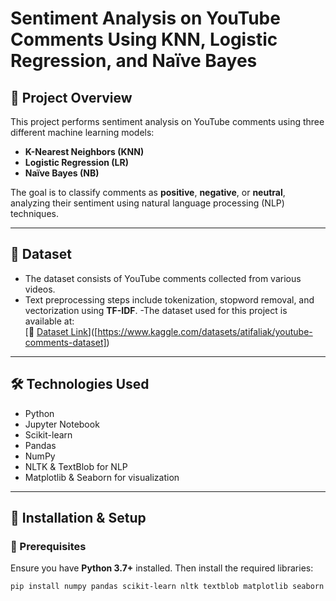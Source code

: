 # Sentiment Analysis on YouTube Comments Using KNN, Logistic Regression, and Naïve Bayes

## 📌 Project Overview
This project performs sentiment analysis on YouTube comments using three different machine learning models:  
- **K-Nearest Neighbors (KNN)**  
- **Logistic Regression (LR)**  
- **Naïve Bayes (NB)**  

The goal is to classify comments as **positive**, **negative**, or **neutral**, analyzing their sentiment using natural language processing (NLP) techniques.

---

## 📂 Dataset
- The dataset consists of YouTube comments collected from various videos.
- Text preprocessing steps include tokenization, stopword removal, and vectorization using **TF-IDF**.
-The dataset used for this project is available at:  
[🔗 [Dataset Link](https://www.kaggle.com/datasets/atifaliak/youtube-comments-dataset)]([https://www.kaggle.com/datasets/atifaliak/youtube-comments-dataset])
---

## 🛠️ Technologies Used
- Python 
- Jupyter Notebook 
- Scikit-learn  
- Pandas  
- NumPy   
- NLTK & TextBlob for NLP  
- Matplotlib & Seaborn for visualization   

---

## 🚀 Installation & Setup
### 🔹 Prerequisites
Ensure you have **Python 3.7+** installed. Then install the required libraries:
```bash
pip install numpy pandas scikit-learn nltk textblob matplotlib seaborn
